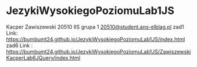 # JezykiWysokiegoPoziomuLab1JS
Kacper Zawiszewski 20510 IIS grupa 1
20510@student.ans-elblag.pl
zad1 Link: https://bumbumt24.github.io/JezykiWysokiegoPoziomuLab1JS/index.html
zad6 Link : https://bumbumt24.github.io/JezykiWysokiegoPoziomuLab1JS/ZawiszewskiKacperLab6JQuery/index.html

